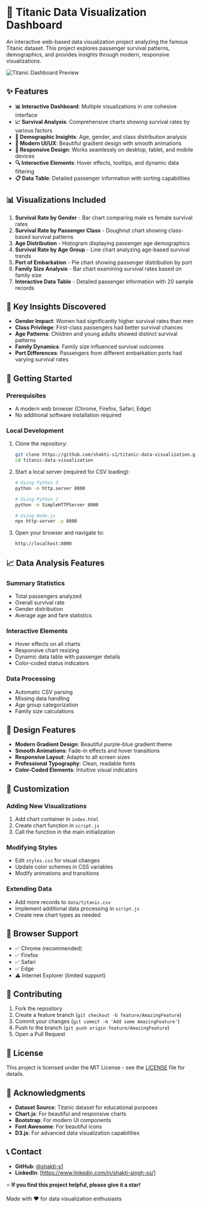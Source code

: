 # 🚢 Titanic Data Visualization Dashboard

An interactive web-based data visualization project analyzing the famous Titanic dataset. This project explores passenger survival patterns, demographics, and provides insights through modern, responsive visualizations.

![Titanic Dashboard Preview](https://shakti-s1.github.io/titanic-data-visualization/)

## ✨ Features

- **📊 Interactive Dashboard**: Multiple visualizations in one cohesive interface
- **📈 Survival Analysis**: Comprehensive charts showing survival rates by various factors
- **👥 Demographic Insights**: Age, gender, and class distribution analysis
- **🎨 Modern UI/UX**: Beautiful gradient design with smooth animations
- **📱 Responsive Design**: Works seamlessly on desktop, tablet, and mobile devices
- **🔍 Interactive Elements**: Hover effects, tooltips, and dynamic data filtering
- **📋 Data Table**: Detailed passenger information with sorting capabilities

## 📊 Visualizations Included

1. **Survival Rate by Gender** - Bar chart comparing male vs female survival rates
2. **Survival Rate by Passenger Class** - Doughnut chart showing class-based survival patterns
3. **Age Distribution** - Histogram displaying passenger age demographics
4. **Survival Rate by Age Group** - Line chart analyzing age-based survival trends
5. **Port of Embarkation** - Pie chart showing passenger distribution by port
6. **Family Size Analysis** - Bar chart examining survival rates based on family size
7. **Interactive Data Table** - Detailed passenger information with 20 sample records

## 🎯 Key Insights Discovered

- **Gender Impact**: Women had significantly higher survival rates than men
- **Class Privilege**: First-class passengers had better survival chances
- **Age Patterns**: Children and young adults showed distinct survival patterns
- **Family Dynamics**: Family size influenced survival outcomes
- **Port Differences**: Passengers from different embarkation ports had varying survival rates

## 🎯 Getting Started

### Prerequisites
- A modern web browser (Chrome, Firefox, Safari, Edge)
- No additional software installation required

### Local Development
1. Clone the repository:
   ```bash
   git clone https://github.com/shakti-s1/titanic-data-visualization.git
   cd titanic-data-visualization
   ```

2. Start a local server (required for CSV loading):
   ```bash
   # Using Python 3
   python -m http.server 8000
   
   # Using Python 2
   python -m SimpleHTTPServer 8000
   
   # Using Node.js
   npx http-server -p 8000
   ```

3. Open your browser and navigate to:
   ```
   http://localhost:8000
   ```

## 📈 Data Analysis Features

### Summary Statistics
- Total passengers analyzed
- Overall survival rate
- Gender distribution
- Average age and fare statistics

### Interactive Elements
- Hover effects on all charts
- Responsive chart resizing
- Dynamic data table with passenger details
- Color-coded status indicators

### Data Processing
- Automatic CSV parsing
- Missing data handling
- Age group categorization
- Family size calculations

## 🎨 Design Features

- **Modern Gradient Design**: Beautiful purple-blue gradient theme
- **Smooth Animations**: Fade-in effects and hover transitions
- **Responsive Layout**: Adapts to all screen sizes
- **Professional Typography**: Clean, readable fonts
- **Color-Coded Elements**: Intuitive visual indicators

## 🎯 Customization

### Adding New Visualizations
1. Add chart container in `index.html`
2. Create chart function in `script.js`
3. Call the function in the main initialization

### Modifying Styles
- Edit `styles.css` for visual changes
- Update color schemes in CSS variables
- Modify animations and transitions

### Extending Data
- Add more records to `data/titanic.csv`
- Implement additional data processing in `script.js`
- Create new chart types as needed

## 🤖 Browser Support

- ✅ Chrome (recommended)
- ✅ Firefox
- ✅ Safari
- ✅ Edge
- ⚠️ Internet Explorer (limited support)

## 🤝 Contributing

1. Fork the repository
2. Create a feature branch (`git checkout -b feature/AmazingFeature`)
3. Commit your changes (`git commit -m 'Add some AmazingFeature'`)
4. Push to the branch (`git push origin feature/AmazingFeature`)
5. Open a Pull Request

## 📄 License

This project is licensed under the MIT License - see the [LICENSE](LICENSE) file for details.

## 🤝 Acknowledgments

- **Dataset Source**: Titanic dataset for educational purposes
- **Chart.js**: For beautiful and responsive charts
- **Bootstrap**: For modern UI components
- **Font Awesome**: For beautiful icons
- **D3.js**: For advanced data visualization capabilities

## 📞 Contact

- **GitHub**: [@shakti-s1](https://github.com/shakti-s1)
- **LinkedIn**: [https://www.linkedin.com/in/shakti-singh-ss/]




⭐ **If you find this project helpful, please give it a star!**

Made with ❤️ for data visualization enthusiasts  

